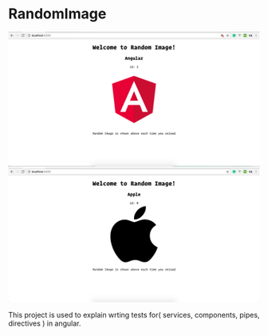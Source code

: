 # RandomImage

<img src="assets/demo1.png" />
<img src="assets/demo2.png" />

This project is used to explain wrting tests for( services, components, pipes, directives ) in angular. 
